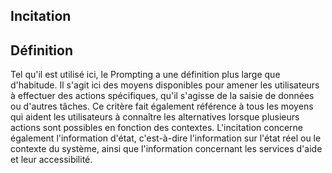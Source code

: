 ## Incitation

## Définition

Tel qu'il est utilisé ici, le Prompting a une définition plus large que d'habitude. Il s'agit ici des moyens disponibles pour amener les utilisateurs à effectuer des actions spécifiques, qu'il s'agisse de la saisie de données ou d'autres tâches. Ce critère fait également référence à tous les moyens qui aident les utilisateurs à connaître les alternatives lorsque plusieurs actions sont possibles en fonction des contextes. L'incitation concerne également l'information d'état, c'est-à-dire l'information sur l'état réel ou le contexte du système, ainsi que l'information concernant les services d'aide et leur accessibilité.

